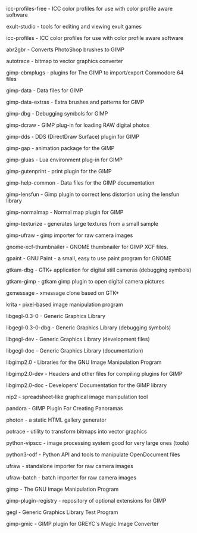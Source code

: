 icc-profiles-free - ICC color profiles for use with color profile aware software

exult-studio - tools for editing and viewing exult games

icc-profiles - ICC color profiles for use with color profile aware software

abr2gbr - Converts PhotoShop brushes to GIMP

autotrace - bitmap to vector graphics converter

gimp-cbmplugs - plugins for The GIMP to import/export Commodore 64 files

gimp-data - Data files for GIMP

gimp-data-extras - Extra brushes and patterns for GIMP

gimp-dbg - Debugging symbols for GIMP

gimp-dcraw - GIMP plug-in for loading RAW digital photos

gimp-dds - DDS (DirectDraw Surface) plugin for GIMP

gimp-gap - animation package for the GIMP

gimp-gluas - Lua environment plug-in for GIMP

gimp-gutenprint - print plugin for the GIMP

gimp-help-common - Data files for the GIMP documentation

gimp-lensfun - Gimp plugin to correct lens distortion using the lensfun library

gimp-normalmap - Normal map plugin for GIMP

gimp-texturize - generates large textures from a small sample

gimp-ufraw - gimp importer for raw camera images

gnome-xcf-thumbnailer - GNOME thumbnailer for GIMP XCF files.

gpaint - GNU Paint - a small, easy to use paint program for GNOME

gtkam-dbg - GTK+ application for digital still cameras (debugging symbols)

gtkam-gimp - gtkam gimp plugin to open digital camera pictures

gxmessage - xmessage clone based on GTK+

krita - pixel-based image manipulation program

libgegl-0.3-0 - Generic Graphics Library

libgegl-0.3-0-dbg - Generic Graphics Library (debugging symbols)

libgegl-dev - Generic Graphics Library (development files)

libgegl-doc - Generic Graphics Library (documentation)

libgimp2.0 - Libraries for the GNU Image Manipulation Program

libgimp2.0-dev - Headers and other files for compiling plugins for GIMP

libgimp2.0-doc - Developers' Documentation for the GIMP library

nip2 - spreadsheet-like graphical image manipulation tool

pandora - GIMP Plugin For Creating Panoramas

photon - a static HTML gallery generator

potrace - utility to transform bitmaps into vector graphics

python-vipscc - image processing system good for very large ones (tools)

python3-odf - Python API and tools to manipulate OpenDocument files

ufraw - standalone importer for raw camera images

ufraw-batch - batch importer for raw camera images

gimp - The GNU Image Manipulation Program

gimp-plugin-registry - repository of optional extensions for GIMP

gegl - Generic Graphics Library Test Program

gimp-gmic - GIMP plugin for GREYC's Magic Image Converter

